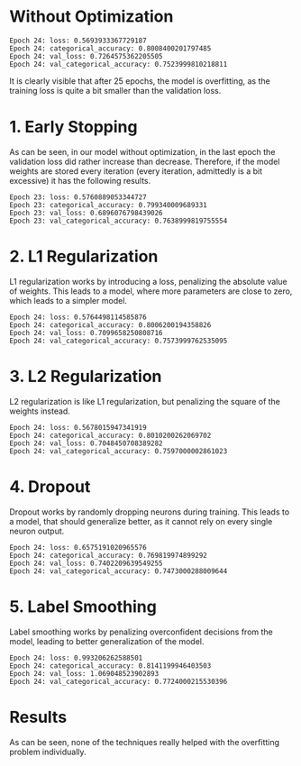 # Without Optimization
```
Epoch 24: loss: 0.5693933367729187
Epoch 24: categorical_accuracy: 0.8008400201797485
Epoch 24: val_loss: 0.7264575362205505
Epoch 24: val_categorical_accuracy: 0.7523999810218811
```

It is clearly visible that after 25 epochs, the model is overfitting, as the training loss is quite a bit smaller than the validation loss.

# 1. Early Stopping
As can be seen, in our model without optimization, in the last epoch the validation loss did rather increase than decrease. Therefore, if the model weights are stored every iteration (every iteration, admittedly is a bit excessive) it has the following results.
```
Epoch 23: loss: 0.5760889053344727
Epoch 23: categorical_accuracy: 0.799340009689331
Epoch 23: val_loss: 0.6896076798439026
Epoch 23: val_categorical_accuracy: 0.7638999819755554
```

# 2. L1 Regularization
L1 regularization works by introducing a loss, penalizing the absolute value of weights. This leads to a model, where more parameters are close to zero, which leads to a simpler model.
```
Epoch 24: loss: 0.5764498114585876
Epoch 24: categorical_accuracy: 0.8006200194358826
Epoch 24: val_loss: 0.7099658250808716
Epoch 24: val_categorical_accuracy: 0.7573999762535095
```

# 3. L2 Regularization
L2 regularization is like L1 regularization, but penalizing the square of the weights instead.
```
Epoch 24: loss: 0.5678015947341919
Epoch 24: categorical_accuracy: 0.8010200262069702
Epoch 24: val_loss: 0.7048450708389282
Epoch 24: val_categorical_accuracy: 0.7597000002861023
```

# 4. Dropout
Dropout works by randomly dropping neurons during training. This leads to a model, that should generalize better, as it cannot rely on every single neuron output.
```
Epoch 24: loss: 0.6575191020965576
Epoch 24: categorical_accuracy: 0.769819974899292
Epoch 24: val_loss: 0.7402209639549255
Epoch 24: val_categorical_accuracy: 0.7473000288009644
```

# 5. Label Smoothing
Label smoothing works by penalizing overconfident decisions from the model, leading to better generalization of the model.
```
Epoch 24: loss: 0.993206262588501
Epoch 24: categorical_accuracy: 0.8141199946403503
Epoch 24: val_loss: 1.069048523902893
Epoch 24: val_categorical_accuracy: 0.7724000215530396
```

# Results
As can be seen, none of the techniques really helped with the overfitting problem individually.